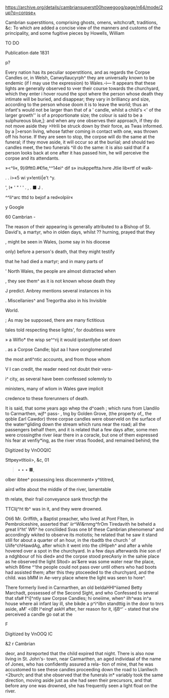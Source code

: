 https://archive.org/details/cambriansuperst00howegoog/page/n64/mode/2up?q=corpse+

Cambrian superstitions, comprising ghosts, omens, witchcraft, traditions, &amp;c: To which are added a concise view of the manners and customs of the principality, and some fugitive pieces
by Howells, William

TO DO

Publication date 1831

p?



Every nation has its peculiar soperstitions, 
and as regards the Corpse Candles or, in Welsh, 
Canwyllaucyrph^ they are universally known to be 
endemic (if I may use the expression) to Wales.-i— 
It appears that these lights are generally observed 
to v«er their course towards the churchyard, which 
they enter i hover round the spot where the person 
whose death they intimate will be buried, and disappear; they vary in brilliancy and size, according 
to the person whose doom it is to leave the world; 
thus an infant's would not be larger than that of a 
' candle, whilst a child's <' of the larger growth'' is 
of a proportionate size; the colour is said to be a sulphureous blue,]: and when any one observes their 
approach, if they do not move aside they >Hrili be 
struck down by their force, as Twas informed. by a 
|>erson living, whose father coming in contact with 
one, was thrown off his horse. If they are seen to 
stop, the corpse will do the same at the funeral; if 
they move aside, it will occur so at the buriial; and 
should two candles meet, the two funerals ^ill do 
the same: it is also said that if a person looks back 
at one after it has passed him, he will perceive the 
corpse and its attendants. 

»<^li«, 9)i9ftt0.#€fie,^^14ei^ dif s» inukppeftta.hvre Jtlie lib«rtf of walk- 

. . i>«5 wi y»!entii|e't ^y. 

', I* ' " ' ' . , . ■ J . 

^^Ii^arc tttd to bejof a red«olpiir« 



y Google 



60 Cambrian - 

The reason of their appearing is generally attributed to a Bishop of St. David's, a martyr, who in olden days, whilst ?? hurning, prayed that they 

, might be seen in Wales, (some say in his diocese 

only) before a person's death, that they might testify 

that he had died a martyr; and in many parts of 

' North Wales, the people are almost distracted when 

, they see them^ as it is not known whose death they 

J predict. Anbrey mentions several instances in his 

. Miscellanies^ and Tregortha also in his Invisible 

World. 

; As may be supposed, there are many fictitious 

tales told respecting these lights', for doubtless were 

» a Wiflo* the wisp se^^rij it would ipstantlybe set down 

. as a Corpse Candle; bjut aa I have oonglomerated 

the most antl^ntic accounts, and from those whom 

V I can credit, the reader need not doubt their vera- 

i^ city, as several have been confessed solemnly to 

ministers, many of wliom in Wales gave implicit 

credence to these forerunners of death. 

It is said, that some years ago whep the d^oaeh 
; which runs from Llandilo to Carmarthen, wjf^ pass- 
, tng by Golden Grove, (the property of,, the qoble 
£arl Cawdor) three corpse candles were observeld 
on the surface of the water^gliding down the stream 
which runs near the road; all the passengers behalf 
them, and it is related that a few days after, some 
men were crossingthe river iiear there in a coracle, 
but one of them expressed his fear at venfiy*ing, as 
the river vtras flooded, and remained behind; the 



Digitized by VnOOQlC 



Sttpey»tltioii>, &c, 01 

> • • • ■, 

olber ibtee^ possessing less dlscernment» y^tititred, 

aiird wfite about the middle of the river, lamentable 

th relate, their frail conveyance sank throcfgh the 

TTClij^ht tb^ was in it, and they were drowned. 

Oti6 Mr. Griffith, a Baptist preacher, who 
lived at Pont Flten, in Pembrolceshire, asserted that' 
iir^Wl&rnmg^frOm Tiredavith he beheld a great li^ht' 
Wfi^ he concliided Svas one bf these Cambrian 
phenomena^ and accordingly wkited to observe its 
motiotis; he related that he saw it stand still for 
about a quarter of an hour, in the rbadtb the church ' 
of Uiife^chHawdAg, after which it went into the 
clHlpeh^ and after a while hovered over a spot in 
the churchyard. In a few days afterwards ihie son 
of a ndghbour of his died» and the corpse stood 
precAsriy in the sahie place as he observed the light 
Sltod> as'&ere was some water near the place, which 
86me ^'the people could not pass over until others 
who had boots had assisted them; after this they 
ptoceeded to the churchyard, and the child. was 
bMM in Ae-very place where the light was seen 
to hore^. 

There formerly lived in Carmarthen, an old 
beldaHHI^iiamed Betty Marchadt, possessed of the 
Second Sight, and who Confessed to several that 
sfa# f^i]^ntly saw Corpse Candles; hi oneiime, 
when^ ilh^was in^a house where aii infant lay ill, she 
bikde a p^i^ilbn standttig in the door to tnrs aside, 
aM' <i)Bt l^eingf askH after, her reason for it, i§B^' - 
stated that she perceived a candle go oat at the 

F 

Digitized by VnOOQ IC 



&2 r Cambrian 



deor, and itsreported that the child expired that 
night. There is also now living in St. John's- 
town, near Carmarthen, an aged individaal of the 
name of Jones, who has confidently assured a rela- 
tion of mine, that he was accustomed to see these 
candles proceeding down the road to Llanllwch 
<2burch; and that she observed that the funerals in* 
variably took the same direction, moving aside 
just as she had seen their precursors, and that before any one was drowned, she has frequently seen a light float on the river. 



